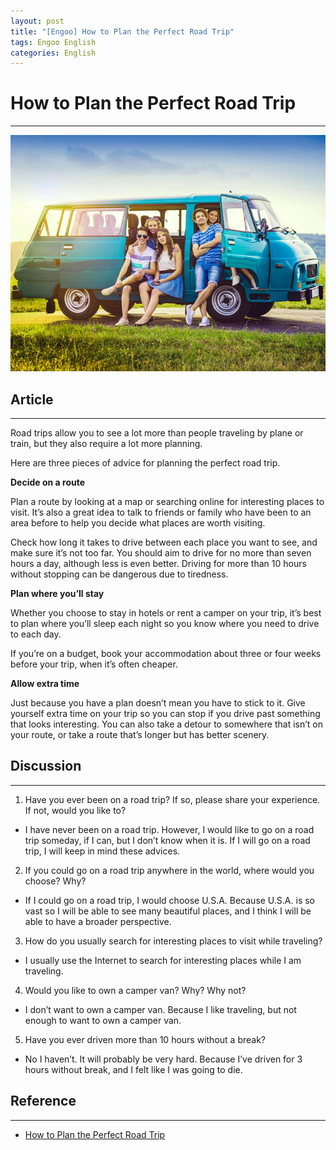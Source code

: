 ```yaml
---
layout: post
title: "[Engoo] How to Plan the Perfect Road Trip"
tags: Engoo English 
categories: English 
---
```


# How to Plan the Perfect Road Trip
* * *
![engoo02](/images/engoo02.png)

## Article
* * *

Road trips allow you to see a lot more than people traveling by plane or train, but they also require a lot more planning.  

Here are three pieces of advice for planning the perfect road trip.  

**Decide on a route**  

Plan a route by looking at a map or searching online for interesting places to visit. It’s also a great idea to talk to friends or family who have been to an area before to help you decide what places are worth visiting.  

Check how long it takes to drive between each place you want to see, and make sure it’s not too far. You should aim to drive for no more than seven hours a day, although less is even better. Driving for more than 10 hours without stopping can be dangerous due to tiredness.  

**Plan where you’ll stay**  

Whether you choose to stay in hotels or rent a camper on your trip, it’s best to plan where you’ll sleep each night so you know where you need to drive to each day.  

If you’re on a budget, book your accommodation about three or four weeks before your trip, when it’s often cheaper.  

**Allow extra time**  

Just because you have a plan doesn’t mean you have to stick to it. Give yourself extra time on your trip so you can stop if you drive past something that looks interesting. You can also take a detour to somewhere that isn’t on your route, or take a route that’s longer but has better scenery.  

## Discussion
* * *
1. Have you ever been on a road trip? If so, please share your experience. If not, would you like to?
- I have never been on a road trip. However, I would like to go on a road trip someday, if I can, but I don’t know when it is. If I will go on a road trip, I will keep in mind these advices.
2. If you could go on a road trip anywhere in the world, where would you choose? Why?
- If I could go on a road trip, I would choose U.S.A. Because U.S.A. is so vast so I will be able to see many beautiful places, and I think I will be able to have a broader perspective.
3. How do you usually search for interesting places to visit while traveling? 
- I usually use the Internet to search for interesting places while I am traveling.
4. Would you like to own a camper van? Why? Why not?
- I don’t want to own a camper van. Because I like traveling, but not enough to want to own a camper van.
5. Have you ever driven more than 10 hours without a break?
- No I haven’t. It will probably be very hard. Because I’ve driven for 3 hours without break, and I felt like I was going to die.

## Reference
* * *
- <a href="https://engoo.com/app/daily-news/article/how-to-plan-the-perfect-road-trip/AKeFClH4EeuM0l_PEnSE7w">How to Plan the Perfect Road Trip</a>
